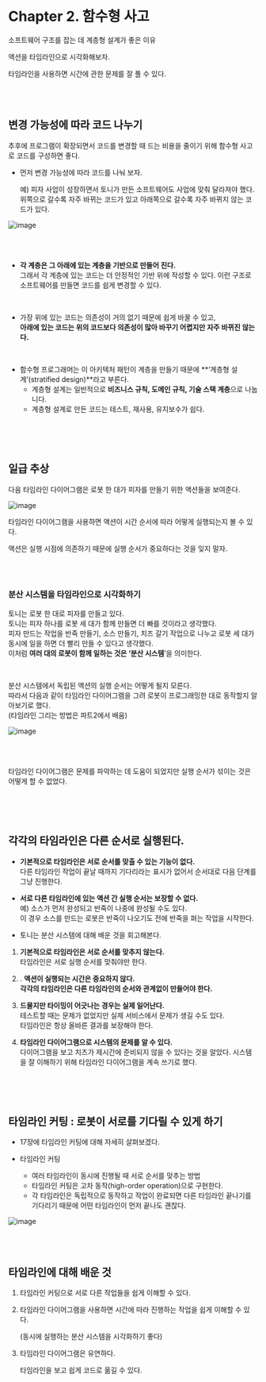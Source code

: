 <br>
<br>

# Chapter 2. 함수형 사고

소프트웨어 구조를 잡는 데 계층형 설계가 좋은 이유

액션을 타임라인으로 시각화해보자.

타임라인을 사용하면 시간에 관한 문제를 잘 풀 수 있다.

<br>
<br>


## 변경 가능성에 따라 코드 나누기

추후에 프로그램이 확장되면서 코드를 변경할 때 드는 비용을 줄이기 위해 함수형 사고로 코드를 구성하면 좋다.

- 먼저 변경 가능성에 따라 코드를 나눠 보자.  

    예) 피자 사업이 성장하면서 토니가 만든 소프트웨어도 사업에 맞춰 달라져야 했다.  
위쪽으로 갈수록 자주 바뀌는 코드가 있고 아래쪽으로 갈수록 자주 바뀌지 않는 코드가 있다.

![image](https://user-images.githubusercontent.com/101503543/229329912-4ad3b86b-c064-4068-9df7-bf493f22140b.png)


<br>
<br>


- **각 계층은 그 아래에 있는 계층을 기반으로 만들어 진다.**  
그래서 각 계층에 있는 코드는 더 안정적인 기반 위에 작성할 수 있다.
이런 구조로 소프트웨어를 만들면 코드를 쉽게 변경할 수 있다.

<br>

- 가장 위에 있는 코드는 의존성이 거의 없기 때문에 쉽게 바꿀 수 있고,  
**아래에 있는 코드는 위의 코드보다 의존성이 많아 바꾸기 어렵지만 자주 바뀌진 않는다.**

<br>

- 함수형 프로그래머는 이 아키텍처 패턴이 계층을 만들기 때문에 **‘계층형 설계’(stratified design)**라고 부른다.
    - 계층형 설계는 일반적으로 **비즈니스 규칙, 도메인 규칙, 기술 스택 계층**으로 나눕니다.
    - 계층형 설계로 만든 코드는 테스트, 재사용, 유지보수가 쉽다.

<br>    
<br>
<br>

## 일급 추상

다음 타임라인 다이어그램은 로봇 한 대가 피자를 만들기 위한 액션들을 보여준다.

![image](https://user-images.githubusercontent.com/101503543/229329957-7d6c2cad-94ba-428b-b004-8a6e10723b8e.png)

타임라인 다이어그램을 사용하면 액션이 시간 순서에 따라 어떻게 실행되는지 볼 수 있다.

액션은 실행 시점에 의존하기 때문에 실행 순서가 중요하다는 것을 잊지 말자.

<br>
<br>

### 분산 시스템을 타임라인으로 시각화하기

토니는 로봇 한 대로 피자를 만들고 있다.  
토니는 피자 하나를 로봇 세 대가 함께 만들면 더 빠를 것이라고 생각했다.  
피자 만드는 작업을 반죽 만들기, 소스 만들기, 치즈 갈기 작업으로 나누고 로봇 세 대가 동시에 일을 하면 더 빨리 만들 수 있다고 생각했다.  
이처럼 **여러 대의 로봇이 함께 일하는 것은 ‘분산 시스템**’을 의미한다.

<br>

분산 시스템에서 독립된 액션의 실행 순서는 어떻게 될지 모른다.  
따라서 다음과 같이 타임라인 다이어그램을 그려 로봇이 프로그래밍한 대로 동작할지 알아보기로 했다.  
(타임라인 그리는 방법은 파트2에서 배움)

![image](https://user-images.githubusercontent.com/101503543/229330046-f651c896-184a-4325-a6eb-d9dca3ff0869.png)

<br>
<br>


타임라인 다이어그램은 문제를 파악하는 데 도움이 되었지만 실행 순서가 섞이는 것은 어떻게 할 수 없었다.

<br>
<br>
<br>


## 각각의 타임라인은 다른 순서로 실행된다.

- **기본적으로 타임라인은 서로 순서를 맞출 수 있는 기능이 없다.**  
다른 타임라인 작업이 끝날 때까지 기다리라는 표시가 없어서 순서대로 다음 단계를 그냥 진행한다.

- **서로 다른 타임라인에 있는 액션 간 실행 순서는 보장할 수 없다.**  
예) 소스가 먼저 완성되고 반죽이 나중에 완성될 수도 있다.  
이 경우 소스를 만드는 로봇은 반죽이 나오기도 전에 반죽을 펴는 작업을 시작한다.

- 토니는 분산 시스템에 대해 배운 것을 회고해본다.
1. **기본적으로 타임라인은 서로 순서를 맞추지 않는다.**  
타임라인은 서로 실행 순서를 맞춰야만 한다.  

2. . **액션이 실행되는 시간은 중요하지 않다.**  
**각각의 타임라인은 다른 타임라인의 순서와 관계없이 만들어야 한다.**  

3. **드물지만 타이밍이 어긋나는 경우는 실제 일어난다.**  
테스트할 때는 문제가 없었지만 실제 서비스에서 문제가 생길 수도 있다.  
타임라인은 항상 올바른 결과를 보장해야 한다.  

4. **타임라인 다이어그램으로 시스템의 문제를 알 수 있다.**  
다이어그램을 보고 치즈가 제시간에 준비되지 않을 수 있다는 것을 알았다. 시스템을 잘 이해하기 위해 타임라인 다이어그램을 계속 쓰기로 했다.

<br>
<br>
<br>

## 타임라인 커팅 : 로봇이 서로를 기다릴 수 있게 하기

- 17장에 타임라인 커팅에 대해 자세히 살펴보겠다.

- 타임라인 커팅
    - 여러 타임라인이 동시에 진행될 때 서로 순서를 맞추는 방법
    - 타임라인 커팅은 고차 동작(high-order operation)으로 구현한다.
    - 각 타임라인은 독립적으로 동작하고 작업이 완료되면 다른 타임라인 끝나기를 기다리기 때문에 어떤 타임라인이 먼저 끝나도 괜찮다.

![image](https://user-images.githubusercontent.com/101503543/229330124-01819ad1-62fe-4ee6-a6de-a8fd97b5e925.png)


<br>
<br>

## 타임라인에 대해 배운 것

1. 타임라인 커팅으로 서로 다른 작업들을 쉽게 이해할 수 있다.
2. 타임라인 다이어그램을 사용하면 시간에 따라 진행하는 작업을 쉽게 이해할 수 있다.
    
    (동시에 실행하는 분산 시스템을 시각화하기 좋다)
    
3. 타임라인 다이어그램은 유연하다.
    
    타임라인을 보고 쉽게 코드로 옮길 수 있다.